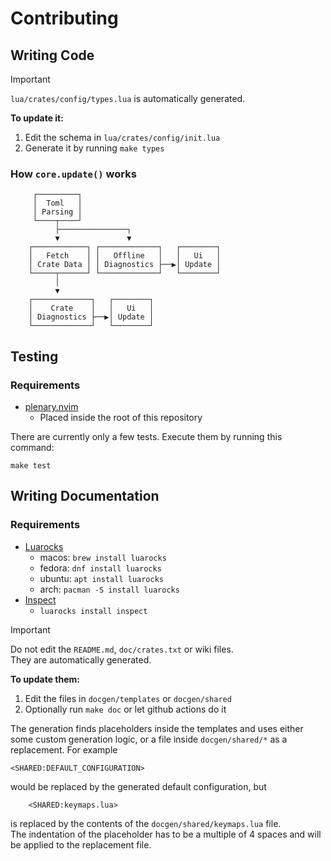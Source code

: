 # Contributing

## Writing Code

> [!IMPORTANT]
> `lua/crates/config/types.lua` is automatically generated.

__To update it:__
1. Edit the schema in `lua/crates/config/init.lua`
2. Generate it by running `make types`

### How `core.update()` works
```
     ┌─────────┐
     │  Toml   │
     │ Parsing │
     └────┬────┘
          ├───────────────┐
          ▼               ▼
    ┌────────────┐ ┌─────────────┐   ┌────────┐
    │   Fetch    │ │   Offline   │   │   Ui   │
    │ Crate Data │ │ Diagnostics ├──▶│ Update │
    └─────┬──────┘ └─────────────┘   └────────┘
          │
          ▼
    ┌─────────────┐   ┌────────┐
    │    Crate    │   │   Ui   │
    │ Diagnostics ├──▶│ Update │
    └─────────────┘   └────────┘
```

## Testing

### Requirements
- [plenary.nvim](https://github.com/nvim-lua/plenary.nvim)
    - Placed inside the root of this repository

There are currently only a few tests.
Execute them by running this command:
```
make test
```

## Writing Documentation

### Requirements
- [Luarocks](https://luarocks.org/)
    - macos: `brew install luarocks`
    - fedora: `dnf install luarocks`
    - ubuntu: `apt install luarocks`
    - arch: `pacman -S install luarocks`
- [Inspect](https://github.com/kikito/inspect.lua)
    - `luarocks install inspect`

> [!IMPORTANT]
> Do not edit the `README.md`, `doc/crates.txt` or wiki files.\
> They are automatically generated.

__To update them:__
1. Edit the files in `docgen/templates` or `docgen/shared`
2. Optionally run `make doc` or let github actions do it

The generation finds placeholders inside the templates and uses either
some custom generation logic, or a file inside `docgen/shared/*` as a replacement.
For example
```
<SHARED:DEFAULT_CONFIGURATION>
```
would be replaced by the generated default configuration, but
```
    <SHARED:keymaps.lua>
```
is replaced by the contents of the `docgen/shared/keymaps.lua` file.\
The indentation of the placeholder has to be a multiple of 4 spaces
and will be applied to the replacement file.
